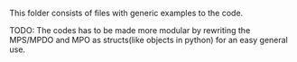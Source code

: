 This folder consists of files with generic examples to the code. 

TODO: The codes has to be made more modular by rewriting the MPS/MPDO and MPO as structs(like objects in python) for an easy general use.